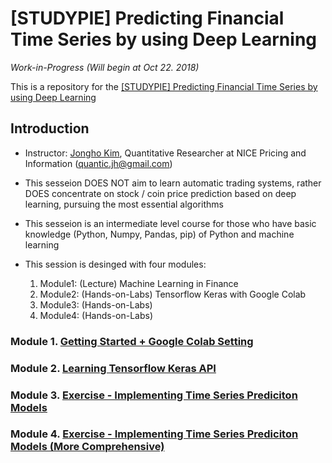 # [STUDYPIE] Predicting Financial Time Series by using Deep Learning

*Work-in-Progress (Will begin at Oct 22. 2018)*

This is a repository for the [[STUDYPIE] Predicting Financial Time Series by using Deep Learning](https://studypie.co/course/machine-learning/price_predict/)

## Introduction
- Instructor: [Jongho Kim](https://jonghkim.github.io/), Quantitative Researcher at NICE Pricing and Information (quantic.jh@gmail.com)

- This sesseion DOES NOT aim to learn automatic trading systems, rather DOES concentrate on stock / coin price prediction based on deep learning, pursuing the most essential algorithms

- This sesseion is an intermediate level course for those who have basic knowledge (Python, Numpy, Pandas, pip) of Python and machine learning
    
- This session is desinged with four modules:
    1. Module1: (Lecture) Machine Learning in Finance
    2. Module2: (Hands-on-Labs) Tensorflow Keras with Google Colab
    3. Module3: (Hands-on-Labs) 
    4. Module4: (Hands-on-Labs)

### Module 1. [Getting Started + Google Colab Setting](https://github.com/jonghkim/financial-time-series-prediction/tree/master/Module1)

### Module 2. [Learning Tensorflow Keras API](https://github.com/jonghkim/financial-time-series-prediction/tree/master/Module2)

### Module 3. [Exercise - Implementing Time Series Prediciton Models](https://github.com/jonghkim/financial-time-series-prediction/tree/master/Module3)

### Module 4. [Exercise - Implementing Time Series Prediciton Models (More Comprehensive)](https://github.com/jonghkim/financial-time-series-prediction/tree/master/Module4)